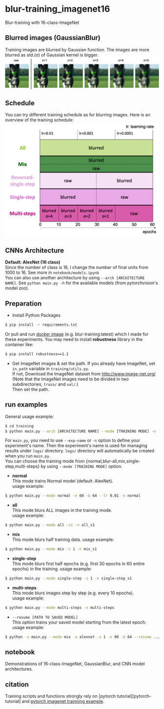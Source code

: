 # blur-training_imagenet16
Blur-training with 16-class-ImageNet


## Blurred images (GaussianBlur)
Training images are blurred by Gaussian function. The images are more blurred as std.(σ) of Gaussian kernel is bigger.
![blurred-images](./figures/blurred_images.png)


## Schedule
You can try different training schedule as for blurring images. Here is an overview of the training schedule:
![schedule](./figures/schedule.png)


## CNNs Architecture
**Default: AlexNet (16 class)**  
Since the number of class is 16, I change the number of final units from 1000 to 16.
See more in `notebook/models.ipynb`  
You can also use another architecture by using `--arch [ARCHITECTURE NAME]`. See `python main.py -h` for the available models (from pytorchvision's model zoo).


## Preparation
- Install Python Packages  
```bash
$ pip install -r requirements.txt
```
Or pull and run [docker image][docker-blur-training] (e.g. blur-training:latest) which I made for these experiments.
You may need to install **robustness** library in the container like:
```bash
$ pip install robustness==1.1
``` 
- Get ImageNet images & set the path. If you already have ImageNet, set `in_path` variable in `training/utils.py`.  
If not, Download the ImageNet dataset from http://www.image-net.org/  
    (Note that the ImageNet images need to be divided in two subdirectories, ``train/`` and ``val/``.)  
    Then set the path.
    
    
## run examples
General usage example:
```bash
$ cd training
$ python main.py --arch [ARCHITECTURE NAME] --mode [TRAINING MODE] -n [EXPERIMENT NAME] 
```  

For `main.py`, you need to use `--exp-name` or `-n` option to define your experiment's name.
Then the experiment's name is used for managing results under `logs/` directory.
`logs/` directory will automatically be created when you run `main.py`.   
You can choose the training mode from {normal,blur-all,mix,single-step,multi-steps} by using `--mode [TRAINING MODE]` option.

- **normal**  
This mode trains Normal model (default: AlexNet).  
usage example:  
```bash
$ python main.py --mode normal -e 60 -b 64 --lr 0.01 -n normal
```

- **all**  
This mode blurs ALL images in the training mode.  
usage example:  
```bash
$ python main.py --mode all -s1 -n all_s1
```

- **mix**    
This mode blurs half training data.
usage example:  
```bash
$ python main.py --mode mix -s 1 -n mix_s1
```

- **single-step**    
This mode blurs first half epochs (e.g. first 30 epochs in 60 entire epochs) in the training.
usage example:  
```bash
$ python main.py --mode single-step -s 1 -n single-step_s1
```

- **multi-steps**  
This mode blurs images step by step (e.g. every 10 epochs).  
usage example:  
```bash
$ python main.py --mode multi-steps -n multi-steps
```

- `--resume [PATH TO SAVED MODEL]`   
This option trains your saved model starting from the latest epoch.  
usage example:  
```bash
$ python -u main.py --mode mix -a alexnet -s 1 -e 90 -b 64 --resume ../logs/models/mix_s1/model_060.pth.tar -n mix_s1_from60e 
```


## notebook
Demonstrations of 16-class-ImageNet, GaussianBlur, and CNN model architectures.


## citation
Training scripts and functions strongly rely on [pytorch tutorial][pytorch-tutorial] and [pytorch imagenet trainning example][pytorch-imagenet].


[pytorch-imagenet]:https://github.com/pytorch/examples/blob/master/imagenet
[docker-blur-training]:https://hub.docker.com/r/sousquared/blur-training
